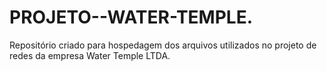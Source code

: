# PROJETO--WATER-TEMPLE.
Repositório criado para hospedagem dos arquivos utilizados no projeto
de redes da empresa Water Temple LTDA.
